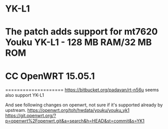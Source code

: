 # YK-L1
# The patch adds support for mt7620 Youku YK-L1 - 128 MB RAM/32 MB ROM
#  CC OpenWRT 15.05.1

====================
https://bitbucket.org/padavan/rt-n56u seems also support YK-L1

And see following changes on openwrt, not sure if it's supported already by upstream.
https://openwrt.org/toh/hwdata/youku/youku_yk1
https://git.openwrt.org/?p=openwrt%2Fopenwrt.git&a=search&h=HEAD&st=commit&s=YK1
